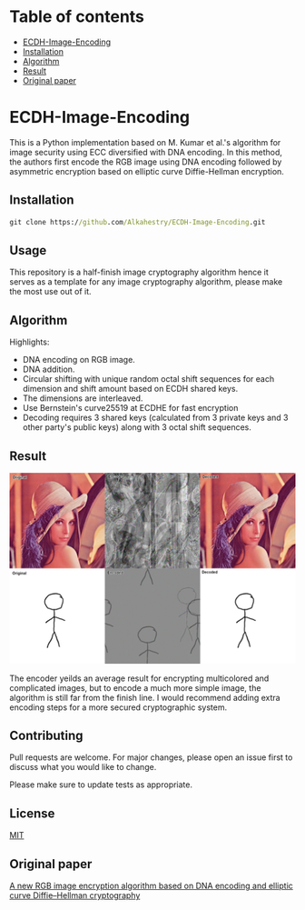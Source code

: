 # Table of contents
* [ECDH-Image-Encoding](#ECDH-Image-Encoding)
* [Installation](#Installation)
* [Algorithm](#Algorithm)
* [Result](#result)
* [Original paper](#original-paper)

# ECDH-Image-Encoding

This is a Python implementation based on M. Kumar et al.'s algorithm for image security using ECC diversified with DNA encoding. In this method, the authors first encode the RGB image using DNA encoding followed by asymmetric encryption based on elliptic curve Diffie-Hellman encryption.



## Installation


```cmd
git clone https://github.com/Alkahestry/ECDH-Image-Encoding.git
```

## Usage


This repository is a half-finish image cryptography algorithm hence it serves as a template for any image cryptography algorithm, please make the most use out of it.


## Algorithm


Highlights:
+ DNA encoding on RGB image.
+ DNA addition.
+ Circular shifting with unique random octal shift sequences for each dimension and shift amount based on ECDH shared keys.
+ The dimensions are interleaved.
+ Use Bernstein's curve25519 at ECDHE for fast encryption
+ Decoding requires 3 shared keys (calculated from 3 private keys and 3 other party's public keys) along with 3 octal shift sequences.


## Result


![alt text](https://github.com/Alkahestry/ECDH-Image-Encoding/blob/main/resources/combine_images.jpg)

The encoder yeilds an average result for encrypting multicolored and complicated images, but to encode a much more simple image, the algorithm is still far from the finish line. I would recommend adding extra encoding steps for a more secured cryptographic system.


## Contributing
Pull requests are welcome. For major changes, please open an issue first to discuss what you would like to change.

Please make sure to update tests as appropriate.

## License
[MIT](https://choosealicense.com/licenses/mit/)


## Original paper
[A new RGB image encryption algorithm based on DNA encoding and elliptic curve Diffie–Hellman cryptography](https://www.researchgate.net/publication/293329501_A_new_RGB_image_encryption_algorithm_based_on_DNA_encoding_and_elliptic_curve_Diffie-Hellman_cryptography)
